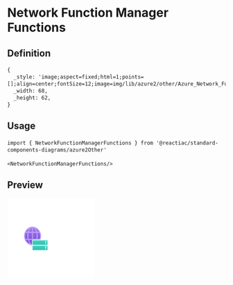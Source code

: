 # Network Function Manager Functions

## Definition

```
{
  _style: 'image;aspect=fixed;html=1;points=[];align=center;fontSize=12;image=img/lib/azure2/other/Azure_Network_Function_Manager_Functions.svg;strokeColor=none;',
  _width: 68,
  _height: 62,
}
```

## Usage

```
import { NetworkFunctionManagerFunctions } from '@reactiac/standard-components-diagrams/azure2Other'

<NetworkFunctionManagerFunctions/>
```

## Preview

<img src="./network-function-manager-functions.png" width="200"/>
